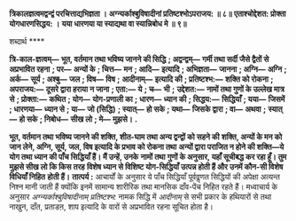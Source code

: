 **त्रिकालज्ञत्वमद्वन्द्वं परचित्ताद्यभिज्ञता ।** **अग्न्यर्काश्बुविषादीनां प्रतिष्टश्भोऽपराजय: ॥ ८॥** **एताश्चोद्देशत: प्रोक्ता योगधारणसिद्धय: ।** **यया धारणया या स्याद्यथा वा स्यान्निबोध मे ॥ ९॥** 

शब्दार्थ **** 

**त्रि-काल-ज्ञत्वम्—** **भूत, वर्तमान तथा भविष्य जानने की सिद्धि** **; अद्वन्द्वम्—** **गर्मी तथा सर्दी जैसे द्वैतों से अप्रभावित रहना** **; पर—** **अन्यों के** **; चित्त—** **मन** **; आदि—** **इत्यादि** **; अभिज्ञता—** **जानना** **; अग्नि—** **अग्नि** **; अर्क—** **सूर्य** **; अश्बु—** **जल** **; विष—** **विष** **;** **आदीनाम्—** **इत्यादि की** **; प्रतिष्टश्भ:—** **शक्ति को रोकना** **; अपराजय:—** **दूसरे द्वारा हराया न जाना** **; एता:—** **ये** **; च—** **भी** **;** **उद्देशत:—** **नामों तथा गुणों के उल्लेख मात्र से** **; प्रोक्ता:—** **कथित** **; योग—** **योग-प्रणाली का** **; धारण—** **ध्यान की** **; सिद्धय:—** **सिद्धियाँ** **; यया—** **जिसमें** **; धारणया—** **ध्यान से** **; या—** **जो (सिद्धि)** **; स्यात्—** **हो सके** **; यथा—** **जिसके द्वारा** **; वा—** **अथवा** **;** **स्यात्—** **हो सके** **; निबोध—** **सीख लो** **; मे—** **मुझसे।** **.** 

**भूत, वर्तमान तथा भविष्य जानने की शक्ति, शीत-घाम तथा अन्य द्वन्द्वों को सहने की** **शक्ति, अन्यों के मन को जान लेने, अग्नि, सूर्य, जल, विष इत्यादि के प्रभाव को रोकना तथा** **अन्यों द्वारा पराजित न होने की शक्ति—ये योग तथा ध्यान की पाँच सिद्धियाँ हैं। मैं उन्हें, उनके** **नामों तथा गुणों के अनुसार, यहाँ सूचीबद्ध कर रहा हूँ। तुम मुझसे सीख लो कि किस तरह** **विशेष ध्यान से विशिष्ट योग-सिद्धियाँ उत्पन्न होती हैं और उनमें कौन-सी विशेष विधियाँ निहित** **होती हैं।** **तात्पर्य :** आचार्यों के अनुसार ये पाँच सिद्धियाँ पूर्ववॢणत सिद्धियों की अपेक्षा अत्यन्त निश्न मानी जाती हैं क्योंकि इनमें सामान्य शारीरिक तथा मानसिक दाँव-पेंच निहित रहते हैं। मध्वाचार्य के अनुसार *अग्न्यर्काश्बुविषादीनाम् प्रतिष्टश्भ:* नामक सिद्धि में *आदीनाम्* से सभी प्रकार के हथियारों से तथा नाखुन, दाँत, प्रताडऩ, शाप इत्यादि के वारों से अप्रभावित रहना सूचित होता है।  